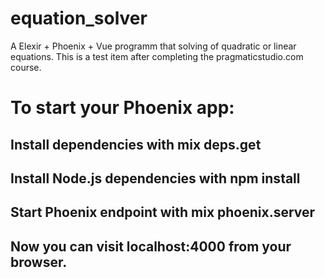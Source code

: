 # equation_solver
A Elexir + Phoenix + Vue programm that solving of quadratic or linear equations. This is a test item after completing the pragmaticstudio.com course.

  # To start your Phoenix app:
  ## Install dependencies with mix deps.get
  ## Install Node.js dependencies with npm install
  ## Start Phoenix endpoint with mix phoenix.server
  ## Now you can visit localhost:4000 from your browser.
